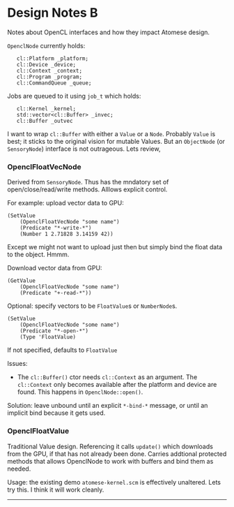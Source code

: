 Design Notes B
==============
Notes about OpenCL interfaces and how they impact Atomese design.

`OpenclNode` currently holds:
```
   cl::Platform _platform;
   cl::Device _device;
   cl::Context _context;
   cl::Program _program;
   cl::CommandQueue _queue;
```
Jobs are queued to it using `job_t` which holds:
```
   cl::Kernel _kernel;
   std::vector<cl::Buffer> _invec;
   cl::Buffer _outvec
```

I want to wrap `cl::Buffer` with either a `Value` or a `Node`. Probably
`Value` is best; it sticks to the original vision for mutable Values.
But an `ObjectNode` (or `SensoryNode`) interface is not outrageous.
Lets review,


### OpenclFloatVecNode
Derived from `SensoryNode`. Thus has the mndatory set of
open/close/read/write methods.  Alllows explicit control.

For example: upload vector data to GPU:
```
(SetValue
	(OpenclFloatVecNode "some name")
	(Predicate "*-write-*")
	(Number 1 2.71828 3.14159 42))
```
Except we might not want to upload just then but simply bind the
float data to the object. Hmmm.

Download vector data from GPU:
```
(GetValue
	(OpenclFloatVecNode "some name")
	(Predicate "+-read-*"))
```
Optional: specify vectors to be `FloatValue`s or `NumberNode`s.
```
(SetValue
	(OpenclFloatVecNode "some name")
	(Predicate "*-open-*")
	(Type 'FloatValue)
```
If not specified, defaults to `FloatValue`

Issues:
* The `cl::Buffer()` ctor needs `cl::Context` as an argument. The
  `cl::Context` only becomes available after the platform and device
   are found. This happens in `OpenclNode::open()`.

Solution: leave unbound until an explicit `*-bind-*` message, or until
an implicit bind because it gets used.

### OpenclFloatValue
Traditional Value design. Referencing it calls `update()` which
downloads from the GPU, if that has not already been done. Carries
addtional protected methods that allows OpenclNode to work with
buffers and bind them as needed.

Usage: the existing demo `atomese-kernel.scm` is effectively unaltered.
Lets try this. I think it will work cleanly.


-------
